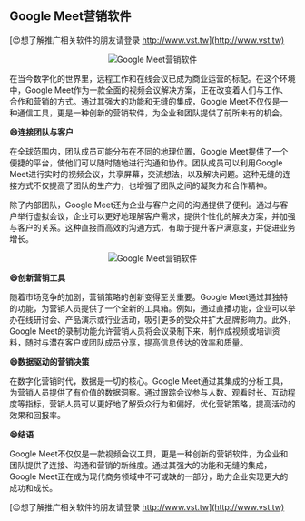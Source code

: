 ## **Google Meet营销软件**

[😍想了解推广相关软件的朋友请登录 http://www.vst.tw](http://www.vst.tw)

 <center><img src="https://vst.tw/MP4/tuiguang/png/2.png" alt="Google Meet营销软件"></center>

在当今数字化的世界里，远程工作和在线会议已成为商业运营的标配。在这个环境中，Google Meet作为一款全面的视频会议解决方案，正在改变着人们与工作、合作和营销的方式。通过其强大的功能和无缝的集成，Google Meet不仅仅是一种通信工具，更是一种创新的营销软件，为企业和团队提供了前所未有的机会。

**😄连接团队与客户**

在全球范围内，团队成员可能分布在不同的地理位置，Google Meet提供了一个便捷的平台，使他们可以随时随地进行沟通和协作。团队成员可以利用Google Meet进行实时的视频会议，共享屏幕，交流想法，以及解决问题。这种无缝的连接方式不仅提高了团队的生产力，也增强了团队之间的凝聚力和合作精神。

除了内部团队，Google Meet还为企业与客户之间的沟通提供了便利。通过与客户举行虚拟会议，企业可以更好地理解客户需求，提供个性化的解决方案，并加强与客户的关系。这种直接而高效的沟通方式，有助于提升客户满意度，并促进业务增长。

 <center><img src="https://vst.tw/MP4/tuiguang/png/1.png" alt="Google Meet营销软件"></center>

**😄创新营销工具**

随着市场竞争的加剧，营销策略的创新变得至关重要。Google Meet通过其独特的功能，为营销人员提供了一个全新的工具箱。例如，通过直播功能，企业可以举办在线研讨会、产品演示或行业活动，吸引更多的受众并扩大品牌影响力。此外，Google Meet的录制功能允许营销人员将会议录制下来，制作成视频或培训资料，随时与潜在客户或团队成员分享，提高信息传达的效率和质量。

**😄数据驱动的营销决策**

在数字化营销时代，数据是一切的核心。Google Meet通过其集成的分析工具，为营销人员提供了有价值的数据洞察。通过跟踪会议参与人数、观看时长、互动程度等指标，营销人员可以更好地了解受众行为和偏好，优化营销策略，提高活动的效果和回报率。

**😄结语**

Google Meet不仅仅是一款视频会议工具，更是一种创新的营销软件，为企业和团队提供了连接、沟通和营销的新维度。通过其强大的功能和无缝的集成，Google Meet正在成为现代商务领域中不可或缺的一部分，助力企业实现更大的成功和成长。

[😍想了解推广相关软件的朋友请登录 http://www.vst.tw](http://www.vst.tw)



